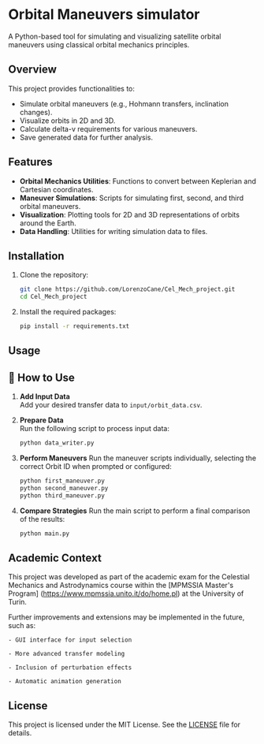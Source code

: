 # Orbital Maneuvers simulator

A Python-based tool for simulating and visualizing satellite orbital maneuvers using classical orbital mechanics principles.

## Overview

This project provides functionalities to:

* Simulate orbital maneuvers (e.g., Hohmann transfers, inclination changes).
* Visualize orbits in 2D and 3D.
* Calculate delta-v requirements for various maneuvers.
* Save generated data for further analysis.

## Features

* **Orbital Mechanics Utilities**: Functions to convert between Keplerian and Cartesian coordinates.
* **Maneuver Simulations**: Scripts for simulating first, second, and third orbital maneuvers.
* **Visualization**: Plotting tools for 2D and 3D representations of orbits around the Earth.
* **Data Handling**: Utilities for writing simulation data to files.

## Installation

1. Clone the repository:

   ```bash
   git clone https://github.com/LorenzoCane/Cel_Mech_project.git
   cd Cel_Mech_project
   ```

2. Install the required packages:

   ```bash
   pip install -r requirements.txt
   ```

## Usage


## 🚦 How to Use

1. **Add Input Data**  
   Add your desired transfer data to `input/orbit_data.csv`.

2. **Prepare Data**  
   Run the following script to process input data:

   ```bash
   python data_writer.py
   ```

3. **Perform Maneuvers**
    Run the maneuver scripts individually, selecting the correct Orbit ID when prompted or configured:
    ```bash 
    python first_maneuver.py
    python second_maneuver.py
    python third_maneuver.py
    ```

4. **Compare Strategies**
Run the main script to perform a final comparison of the results:
    ```bash
    python main.py
    ```

## Academic Context

This project was developed as part of the academic exam for the Celestial Mechanics and Astrodynamics course within the [MPMSSIA Master's Program] (https://www.mpmssia.unito.it/do/home.pl) at the University of Turin.

Further improvements and extensions may be implemented in the future, such as:

    - GUI interface for input selection

    - More advanced transfer modeling

    - Inclusion of perturbation effects

    - Automatic animation generation

## License

This project is licensed under the MIT License. See the [LICENSE](LICENSE) file for details.
